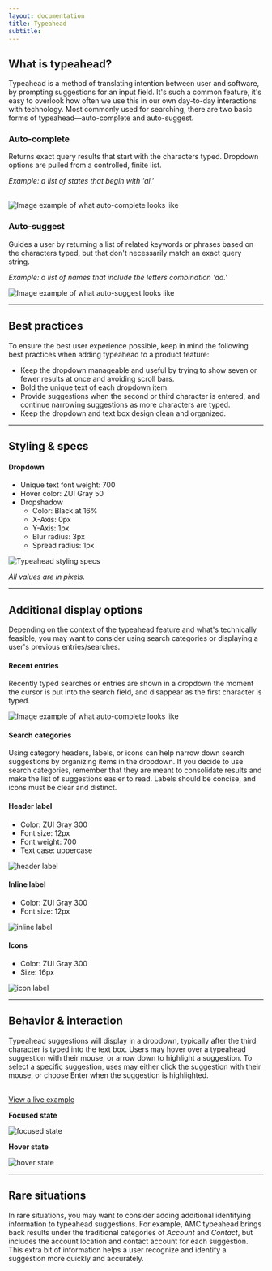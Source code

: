 ```yaml
---
layout: documentation
title: Typeahead
subtitle:
---
```


## What is typeahead?

Typeahead is a method of translating intention between user and software, by prompting suggestions for an input field. It's such a common feature, it's easy to overlook how often we use this in our own day-to-day interactions with technology. Most commonly used for searching, there are two basic forms of typeahead—auto-complete and auto-suggest.

<Spacer size="small"/>

<Grid>

<GridCol col="span-6">

### Auto-complete

Returns exact query results that start with the characters typed. Dropdown options are pulled from a controlled, finite list.

_Example: a list of states that begin with 'al.'_
<br><br>

![Image example of what auto-complete looks like](images/components/typeahead/auto_Complete.svg)

</GridCol>

<GridCol col="span-6">

### Auto-suggest

Guides a user by returning a list of related keywords or phrases based on the characters typed, but that don't necessarily match an exact query string.

_Example: a list of names that include the letters combination 'ad.'_

![Image example of what auto-suggest looks like](images/components/typeahead/auto_Suggest.svg)

</GridCol>

</Grid>

---

## Best practices

To ensure the best user experience possible, keep in mind the following best practices when adding typeahead to a product feature:

- Keep the dropdown manageable and useful by trying to show seven or fewer results at once and avoiding scroll bars.
- Bold the unique text of each dropdown item.
- Provide suggestions when the second or third character is entered, and continue narrowing suggestions as more characters are typed.
- Keep the dropdown and text box design clean and organized.

---

## Styling & specs

<Grid>

<GridCol col="span-4">

#### Dropdown

- Unique text font weight: 700
- Hover color: ZUI Gray 50
- Dropshadow
  - Color: Black at 16%
  - X-Axis: 0px
  - Y-Axis: 1px
  - Blur radius: 3px
  - Spread radius: 1px

</GridCol>

<GridCol col="span-8">

![Typeahead styling specs](images/components/typeahead/styling_Specs.svg)

_All values are in pixels._

</GridCol>

</Grid>

<hr>

## Additional display options

Depending on the context of the typeahead feature and what's technically feasible, you may want to consider using search categories or displaying a user's previous entries/searches.
<Spacer size="small"/>

#### Recent entries

Recently typed searches or entries are shown in a dropdown the moment the cursor is put into the search field, and disappear as the first character is typed.

![Image example of what auto-complete looks like](images/components/typeahead/recent_Searches.svg)

<Spacer size="small"/>

#### Search categories

Using category headers, labels, or icons can help narrow down search suggestions by organizing items in the dropdown. If you decide to use search categories, remember that they are meant to consolidate results and make the list of suggestions easier to read. Labels should be concise, and icons must be clear and distinct.

<Spacer size="small"/>

#### Header label

- Color: ZUI Gray 300
- Font size: 12px
- Font weight: 700
- Text case: uppercase

![header label](images/components/typeahead/header_Label.svg)

<Spacer size="small"/>

#### Inline label

- Color: ZUI Gray 300
- Font size: 12px

![inline label](images/components/typeahead/inline_Label.svg)

#### Icons

- Color: ZUI Gray 300
- Size: 16px

![icon label](images/components/typeahead/icon_Label.svg)

---

## Behavior & interaction

<Grid>

<GridCol col="span-4">
Typeahead suggestions will display in a dropdown, typically after the third character is typed into the text box. Users may hover over a typeahead suggestion with their mouse, or arrow down to highlight a suggestion. To select a specific suggestion, uses may either click the suggestion with their mouse, or choose Enter when the suggestion is highlighted.
<br><br>

[View a live example](http://zui.zywave.com-knockout-typeahead/)

</GridCol>

<GridCol col="span-4">

**Focused state**

![focused state](images/components/typeahead/focused_State.svg)

</GridCol>

<GridCol col="span-4">

**Hover state**

![hover state](images/components/typeahead/hover_State.svg)

</GridCol>

</Grid>

---

## Rare situations

In rare situations, you may want to consider adding additional identifying information to typeahead suggestions. For example, AMC typeahead brings back results under the traditional categories of _Account_ and _Contact_, but includes the account location and contact account for each suggestion. This extra bit of information helps a user recognize and identify a suggestion more quickly and accurately.
